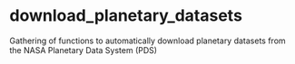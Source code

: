 # download_planetary_datasets
Gathering of functions to automatically download planetary datasets from the NASA Planetary Data System (PDS)

